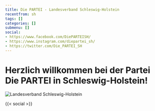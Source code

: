 ```yaml
---
title: Die PARTEI - Landesverband Schleswig-Holstein
recentfrom: sh
tags: []
categories: []
submenu: []
social:
- https://www.facebook.com/DiePARTEISH/
- https://www.instagram.com/diepartei_sh/
- https://twitter.com/Die_PARTEI_SH
---
```

# Herzlich willkommen bei der Partei **Die PARTEI** in Schleswig-Holstein!

![Landesverband Schleswig-Holstein](/sh/header.jpg "Landesverband Schleswig-Holstein")

{{< social >}}
